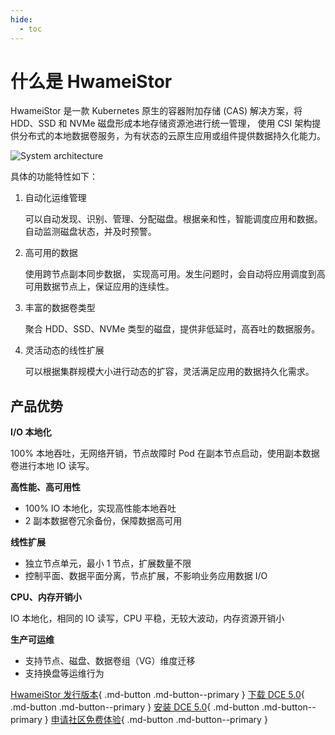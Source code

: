 ```yaml
---
hide:
  - toc
---
```


# 什么是 HwameiStor

HwameiStor 是一款 Kubernetes 原生的容器附加存储 (CAS) 解决方案，将 HDD、SSD 和 NVMe 磁盘形成本地存储资源池进行统一管理，
使用 CSI 架构提供分布式的本地数据卷服务，为有状态的云原生应用或组件提供数据持久化能力。

![System architecture](https://docs.daocloud.io/daocloud-docs-images/docs/storage/hwameistor/img/architecture.png)

具体的功能特性如下：

1. 自动化运维管理

    可以自动发现、识别、管理、分配磁盘。根据亲和性，智能调度应用和数据。自动监测磁盘状态，并及时预警。

2. 高可用的数据

    使用跨节点副本同步数据， 实现高可用。发生问题时，会自动将应用调度到高可用数据节点上，保证应用的连续性。

3. 丰富的数据卷类型

    聚合 HDD、SSD、NVMe 类型的磁盘，提供非低延时，高吞吐的数据服务。

4. 灵活动态的线性扩展

    可以根据集群规模大小进行动态的扩容，灵活满足应用的数据持久化需求。

## 产品优势

**I/O 本地化**

100% 本地吞吐，无网络开销，节点故障时 Pod 在副本节点启动，使用副本数据卷进行本地 IO 读写。

**高性能、高可用性**

- 100% IO 本地化，实现高性能本地吞吐
- 2 副本数据卷冗余备份，保障数据高可用

**线性扩展**

- 独立节点单元，最小 1 节点，扩展数量不限
- 控制平面、数据平面分离，节点扩展，不影响业务应用数据 I/O

**CPU、内存开销小**

IO 本地化，相同的 IO 读写，CPU 平稳，无较大波动，内存资源开销小

**生产可运维**

- 支持节点、磁盘、数据卷组（VG）维度迁移
- 支持换盘等运维行为

[HwameiStor 发行版本](https://github.com/hwameistor/hwameistor/releases){ .md-button .md-button--primary }
[下载 DCE 5.0](../../../download/index.md){ .md-button .md-button--primary }
[安装 DCE 5.0](../../../install/index.md){ .md-button .md-button--primary }
[申请社区免费体验](../../../dce/license0.md){ .md-button .md-button--primary }

